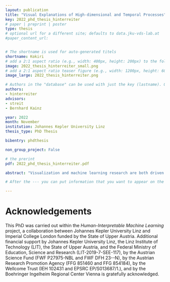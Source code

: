 ```yaml
---
layout: publication
title: "Visual Explanations of High-dimensional and Temporal Processes"
key: 2022_phd_thesis_hinterreiter
# paper | preprint | poster
type: thesis
# optional url for a different site; defaults to data.jku-vds-lab.at
#paper_content_url: 


# The shortname is used for auto-generated titels
shortname: Kokiri
# add a 2:1 aspect ratio (e.g., width: 400px, height: 200px) to the folder /assets/images/papers/
image: 2022_thesis_hinterreiter_small.png
# add a 2:1 aspect ratio teaser figure (e.g., width: 1200px, height: 600px) to the folder /assets/images/papers/
image_large: 2022_thesis_hinterreiter.png

# Authors in the "database" can be used with just the key (lastname). Others can be written properly.
authors:
- hinterreiter
advisors:
- streit
- Bernhard Kainz

year: 2022
month: November
institution: Johannes Kepler University Linz
thesis_type: PhD Thesis

bibentry: phdthesis

non_group_project: False

# the prerint
pdf: 2022_phd_thesis_hinterreiter.pdf

abstract: "Visualization and machine learning research are both driven by a desire to extract insights from data. However, the means to this end differ substantially between the two fields. While machine learning typically tries to automate decisions, visualization focuses on the human in the loop. A combination of these disparate approaches can help users to acquire insights from data more effectively. This thesis compiles results from five studies in which visualization and machine learning were brought together with a focus on temporal and/or high-dimensional processes. These works span the range from visualizations for model analysis to data processing for visualization. _ConfusionFlow_ and _InstanceFlow_ are two interactive visualization systems that let machine learning developers analyze the temporal progression of the training of classification models. A more general analysis of high-dimensional, temporal processes is possible with the _Projection Path Explorer_, which visualizes processes as trajectories in a low-dimensional embedding space. The Projection Path Explorer makes use of unsupervised machine learning for nonlinear dimensionality reduction. _Projective Latent Interventions_ show how these unsupervised techniques can be adapted to give users more control over, and a better understanding of, the latent representations of classification models. To this end, parametric extensions of dimensionality reduction techniques are introduced, which allow users to manipulate the embeddings in such a way that changes can be propagated back to the original classification model. Finally, _ParaDime_ is a framework for specifying such parametric dimensionality reduction routines in a flexible and customizable way. ParaDime unifies existing techniques and facilitates experimentation with new embedding methods for visualization. These five works illustrate the variety of possible combinations of machine learning and visualization, and showcase how such combined approaches can help users to better understand high-dimensional, temporal processes."

# After the --- you can put information that you want to appear on the website using markdown formatting or HTML. A good example are acknowledgements, extra references, an erratum, etc.

---
```

# Acknowledgements

This PhD was carried out within the _Human-Interpretable Machine Learning_ project, a collaboration between Johannes Kepler University Linz and Imperial College London funded by the State of Upper Austria. Additional financial support by Johannes Kepler University Linz, the Linz Institute of Technology (LIT), the State of Upper Austria, and the Federal Ministry of Education, Science and Research (LIT-2019-7-SEE-117), by the Austrian Science Fund (FWF P27975-NBL and FWF DFH 23--N), by the Austrian Research Promotion Agency (FFG 851460 and FFG 854184), by the Wellcome Trust (IEH 102431 and EPSRC EP/S013687/1.), and by the Boehringer Ingelheim Regional Center Vienna is gratefully acknowledged.

